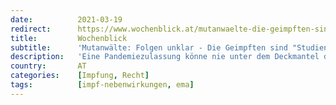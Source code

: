 ```yaml
---
date:          2021-03-19
redirect:      https://www.wochenblick.at/mutanwaelte-die-geimpften-sind-versuchskaninchen/
title:         Wochenblick
subtitle:      'Mutanwälte: Folgen unklar - Die Geimpften sind "Studienteilnehmer"'
description:   'Eine Pandemiezulassung könne nie unter dem Deckmantel der Vollzulassung zum Einsatz kommen. Frau Mag. Steindl und ihre Kollegen, die Rechtsanwälte für Grundrechte in Österreich, sind sich sicher, es sei unbedingt nötig, die Bevölkerung darüber aufzuklären, dass alle Geimpften faktisch als Studienteilnehmer zählen. Die EMA (europäische Arzneimittelbehörde) spricht von einer „Real World Safety Study“.'
country:       AT
categories:    [Impfung, Recht]
tags:          [impf-nebenwirkungen, ema]
---
```

